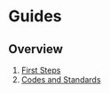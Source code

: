 # Guides

## Overview

1. [First Steps](./01-first-steps.md)
2. [Codes and Standards](/03-codesandstds.md)
